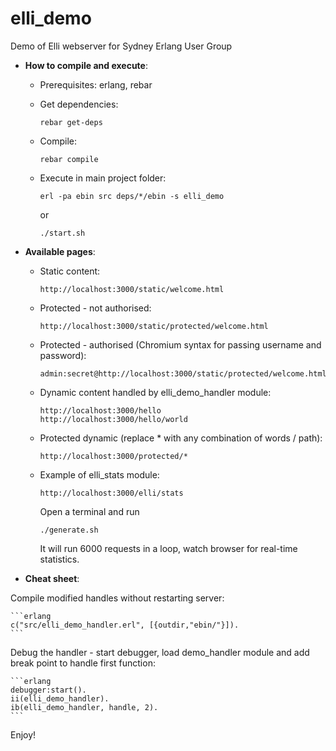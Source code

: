 elli_demo
=========

Demo of Elli webserver for Sydney Erlang User Group 

* **How to compile and execute**:

  - Prerequisites: erlang, rebar

  - Get dependencies:

    ```
	rebar get-deps
    ```

  - Compile:

    ```
    rebar compile
    ```

  - Execute in main project folder:

    ```
    erl -pa ebin src deps/*/ebin -s elli_demo
    ```

    or 

    ```
    ./start.sh
    ```


* **Available pages**:

  - Static content:

    ```
    http://localhost:3000/static/welcome.html
    ```

  - Protected - not authorised:

    ```
    http://localhost:3000/static/protected/welcome.html
    ```

  - Protected - authorised (Chromium syntax for passing username and password):

    ```
    admin:secret@http://localhost:3000/static/protected/welcome.html
    ```

  - Dynamic content handled by elli_demo_handler module:

    ```
    http://localhost:3000/hello
    http://localhost:3000/hello/world
    ```

  - Protected dynamic (replace * with any combination of words / path): 
    
    ```
    http://localhost:3000/protected/*
    ```

  - Example of elli_stats module:

    ```
    http://localhost:3000/elli/stats
    ```

    Open a terminal and run 
    
    ```
    ./generate.sh
    ```

    It will run 6000 requests in a loop, watch browser for real-time statistics.


* **Cheat sheet**:

Compile modified handles without restarting server:

    ```erlang
    c("src/elli_demo_handler.erl", [{outdir,"ebin/"}]).
    ```

Debug the handler - start debugger, load demo_handler module and add break point to handle first function:

    ```erlang
    debugger:start().
    ii(elli_demo_handler).
    ib(elli_demo_handler, handle, 2).
    ```

Enjoy!





